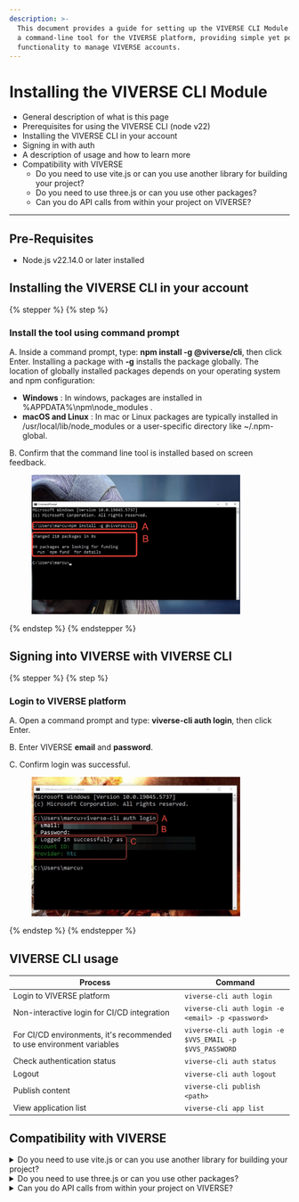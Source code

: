 ```yaml
---
description: >-
  This document provides a guide for setting up the VIVERSE CLI Module which is
  a command-line tool for the VIVERSE platform, providing simple yet powerful
  functionality to manage VIVERSE accounts.
---
```


# Installing the VIVERSE CLI Module

* General description of what is this page
* Prerequisites for using the VIVERSE CLI (node v22)
* Installing the VIVERSE CLI in your account
* Signing in with auth
* A description of usage and how to learn more
* Compatibility with VIVERSE
  * Do you need to use vite.js or can you use another library for building your project?
  * Do you need to use three.js or can you use other packages?
  * Can you do API calls from within your project on VIVERSE?

***

## Pre-Requisites

* Node.js v22.14.0 or later installed



## Installing the VIVERSE CLI in your account

{% stepper %}
{% step %}
### Install the tool using command prompt

A. Inside a command prompt, type: **npm install -g @viverse/cli**, then click Enter. Installing a package with **-g** installs the package globally. The location of globally installed packages depends on your operating system and npm configuration:

* **Windows** : In windows, packages are installed in %APPDATA%\npm\node\_modules .
* **macOS and Linux** : In mac or Linux packages are typically installed in /usr/local/lib/node\_modules or a user-specific directory like \~/.npm-global.

B. Confirm that the command line tool is installed based on screen feedback.

<figure><img src="../.gitbook/assets/image (3) (1) (1) (1).png" alt="" width="375"><figcaption></figcaption></figure>
{% endstep %}
{% endstepper %}



## Signing into VIVERSE with VIVERSE CLI

{% stepper %}
{% step %}
### Login to VIVERSE platform

A. Open a command prompt and type: **viverse-cli auth login**, then click Enter.

B. Enter VIVERSE **email** and **password**.

C. Confirm login was successful.

<figure><img src="../.gitbook/assets/image (1) (1) (1) (1) (1).png" alt="" width="375"><figcaption></figcaption></figure>
{% endstep %}
{% endstepper %}

## VIVERSE CLI usage

<table><thead><tr><th width="294">Process</th><th>Command</th></tr></thead><tbody><tr><td>Login to VIVERSE platform</td><td><code>viverse-cli auth login</code></td></tr><tr><td>Non-interactive login for CI/CD integration</td><td><code>viverse-cli auth login -e &#x3C;email> -p &#x3C;password></code></td></tr><tr><td>For CI/CD environments, it's recommended to use environment variables</td><td><code>viverse-cli auth login -e $VVS_EMAIL -p $VVS_PASSWORD</code></td></tr><tr><td>Check authentication status</td><td><code>viverse-cli auth status</code></td></tr><tr><td>Logout</td><td><code>viverse-cli auth logout</code></td></tr><tr><td>Publish content</td><td><code>viverse-cli publish &#x3C;path></code></td></tr><tr><td>View application list</td><td><code>viverse-cli app list</code></td></tr></tbody></table>



## Compatibility with VIVERSE

<details>

<summary>Do you need to use vite.js or can you use another library for building your project?</summary>

You don’t need to use Vite specifically. Any tool that builds standard web content is fine. Examples include Webpack, Parcel, Rollup, or custom pipelines from Unity WebGL, PlayCanvas, Three.js, etc.

The only thing we _do_ require is that your build uses **content hashing for file names**, especially for JavaScript and CSS files.

This helps prevent cache issues. If the file name doesn’t change when the content changes, users might still get the old version due to browser cache.

</details>

<details>

<summary>Do you need to use three.js or can you use other packages?</summary>

No, VIVERSE CLI can be used with other WebGL frameworks.

</details>

<details>

<summary>Can you do API calls from within your project on VIVERSE?</summary>

Currently, we don’t support arbitrary external API calls from user content on VIVERSE, mainly for security and platform consistency.

However, we’re planning to **pre-approve a set of popular service domains** — like Firebase, Photon, and Lovable — so developers can integrate with these out of the box.

If you need to use a different third-party service, you can reach out to the VIVERSE team, and we’ll review it for potential inclusion.

In the future, we’re looking at supporting **per-content Domain access requests**.

This will most likely be managed through the **Creator Studio backend**, rather than via the CLI, to give creators better visibility and control over their external dependencies.

</details>
